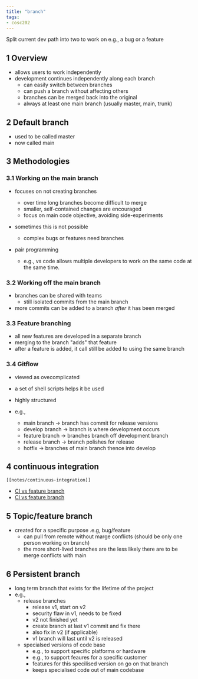 ```yaml
---
title: "branch"
tags: 
- cosc202
---
```


Split current dev path into two to work on e.g., a bug or a feature

## 1 Overview
- allows users to work independently
- development continues independently along each branch
	- can easily switch between branches
	- can push a branch without affecting others
	- branches can be merged back into the original
	- always at least one main branch (usually master, main, trunk)
	
## 2 Default branch
- used to be called master
- now called main

## 3 Methodologies
### 3.1 Working on the main branch
- focuses on not creating branches
	- over time long branches become difficult to merge
	- smaller, self-contained changes are encouraged
	- focus on main code objective, avoiding side-experiments

- sometimes this is not possible
	- complex bugs or features need branches

- pair programming
	- e.g., vs code allows multiple developers to work on the same code at the same time.

### 3.2 Working off the main branch
- branches can be shared with teams
	- still isolated commits from the main branch
- more commits can be added to a branch _after_ it has been merged

### 3.3 Feature branching
- all new features are developed in a separate branch
- merging to the branch "adds" that feature
- after a feature is added, it call still be added to using the same branch

### 3.4 Gitflow
- viewed as ovecomplicated
- a set of shell scripts helps it be used
- highly structured

- e.g.,
	- main branch -> branch has commit for release versions
	- develop branch -> branch is where development occurs
	- feature branch -> branches branch off development branch
	- release branch -> branch polishes for release
	- hotfix -> branches of main branch thence into develop

## 4 continuous integration

	[[notes/continuous-integration]]

- [CI vs feature branch](https://www.youtube.com/watch?v=v4lijkq6Myfc)
- [Cl vs feature branch](https://www.youtube.com/watch?v=IXQEi1O5!OI)
		
## 5 Topic/feature branch
- created for a specific purpose .e.g, bug/feature
	- can pull from remote without marge conflicts (should be only one person working on branch) 
	- the more short-lived branches are the less likely there are to be merge conflicts with main
		
## 6 Persistent branch
- long term branch that exists for the lifetime of the project
- e.g.,
	- release branches
		- release v1, start on v2
		- security flaw in v1, needs to be fixed
		- v2 not finished yet
		- create branch at last v1 commit and fix there
		- also fix in v2 (if applicable)
		- v1 branch will last until v2 is released
	- specialsed versions of code base
		- e.g., to support specific platforms or hardware
		- e.g., to support feaures for a specific customer
		- features for this specilised version on go on that branch
		- keeps specialised code out of main codebase
